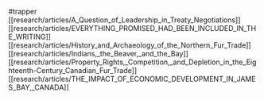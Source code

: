 #trapper
[[research/articles/A_Question_of_Leadership_in_Treaty_Negotiations]]
[[research/articles/EVERYTHING_PROMISED_HAD_BEEN_INCLUDED_IN_THE_WRITING]]
[[research/articles/History_and_Archaeology_of_the_Northern_Fur_Trade]]
[[research/articles/Indians,_the_Beaver,_and_the_Bay]]
[[research/articles/Property_Rights,_Competition,_and_Depletion_in_the_Eighteenth-Century_Canadian_Fur_Trade]]
[[research/articles/THE_IMPACT_OF_ECONOMIC_DEVELOPMENT_IN_JAMES_BAY,_CANADA]]

